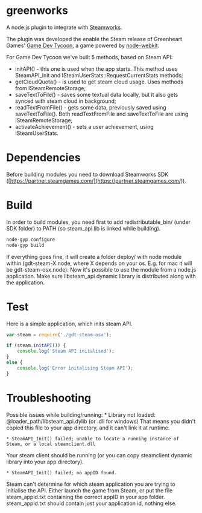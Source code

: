 greenworks
===

A node.js plugin to integrate with [Steamworks](http://www.steampowered.com/steamworks/).

The plugin was developed the enable the Steam release of Greenheart Games' [Game Dev Tycoon](http://www.greenheartgames.com/app/game-dev-tycoon/), a game powered by [node-webkit](https://github.com/rogerwang/node-webkit).

For Game Dev Tycoon we've built 5 methods, based on Steam API:
- initAPI() - this one is used when the app starts. This method uses SteamAPI_Init and ISteamUserStats::RequestCurrentStats methods;
- getCloudQuota() - is used to get steam cloud usage. Uses methods from ISteamRemoteStorage;
- saveTextToFile() - saves some textual data locally, but it also gets synced with steam cloud in background;
- readTextFromFile() - gets some data, previously saved using saveTextToFile(). Both readTextFromFile and saveTextToFile are using ISteamRemoteStorage;
- activateAchievement() - sets a user achievement, using ISteamUserStats.

Dependencies
===
Before building modules you need to download Steamworks SDK ([https://partner.steamgames.com/](https://partner.steamgames.com/)).

Build
===
In order to build modules, you need first to add redistributable_bin/ (under SDK folder) to PATH (so steam_api.lib is linked while building).

```sh
node-gyp configure
node-gyp build
```

If everything goes fine, it will create a folder deploy/ with node module within (gdt-steam-X.node, where X depends on your os. E.g. for mac it will be gdt-steam-osx.node). Now it's possible to use the module from a node.js application. Make sure libsteam_api dynamic library is distributed along with the application.

Test
===
Here is a simple application, which inits steam API. 
```javascript
var steam = require('./gdt-steam-osx');

if (steam.initAPI()) {
    console.log('Steam API initalised');
}
else {
	console.log('Error initalising Steam API');
}
```

Troubleshooting
===
Possible issues while building/running:
    * Library not loaded: @loader_path/libsteam_api.dylib (or .dll for windows)
That means you didn't copied this file to your app directory, and it can't link it at runtime.

    * SteamAPI_Init() failed; unable to locate a running instance of Steam, or a local steamclient.dll
Your steam client should be running (or you can copy steamclient dynamic library into your app directory).
    
    * SteamAPI_Init() failed; no appID found.
Steam can't determine for which steam application you are trying to initialise the API. Either launch the game from Steam, or put the file steam_appid.txt containing the correct appID in your app folder. steam_appid.txt should contain just your application id, nothing else.